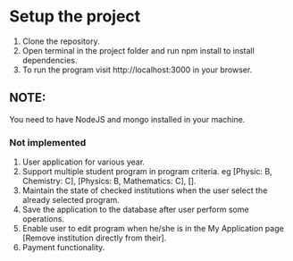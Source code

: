 # Setup the project

1. Clone the repository.
2. Open terminal in the project folder and run npm install to install dependencies.
3. To run the program visit <a> http://localhost:3000 in your browser.

## NOTE: 
You need to have NodeJS and mongo installed in your machine.


### Not implemented
1. User application for various year.
2. Support multiple student program in program criteria. eg [Physic: B, Chemistry: C], [Physics: B, Mathematics: C], [].
3. Maintain the state of checked institutions when the user select the already selected program.
4. Save the application to the database after user perform some operations.
5. Enable user to edit program when he/she is in the My Application page [Remove institution directly from their].
6. Payment functionality.